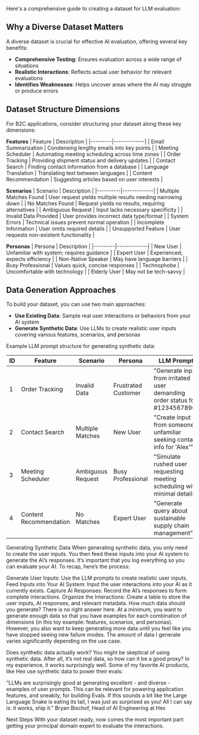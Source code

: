Here's a comprehensive guide to creating a dataset for LLM evaluation:

## Why a Diverse Dataset Matters

A diverse dataset is crucial for effective AI evaluation, offering several key benefits:

- **Comprehensive Testing**: Ensures evaluation across a wide range of situations
- **Realistic Interactions**: Reflects actual user behavior for relevant evaluations
- **Identifies Weaknesses**: Helps uncover areas where the AI may struggle or produce errors

## Dataset Structure Dimensions

For B2C applications, consider structuring your dataset along these key dimensions:

**Features**
| Feature | Description |
|---------|-------------|
| Email Summarization | Condensing lengthy emails into key points |
| Meeting Scheduler | Automating meeting scheduling across time zones |
| Order Tracking | Providing shipment status and delivery updates |
| Contact Search | Finding contact information from a database |
| Language Translation | Translating text between languages |
| Content Recommendation | Suggesting articles based on user interests |

**Scenarios**
| Scenario | Description |
|----------|-------------|
| Multiple Matches Found | User request yields multiple results needing narrowing down |
| No Matches Found | Request yields no results, requiring alternatives |
| Ambiguous Request | Input lacks necessary specificity |
| Invalid Data Provided | User provides incorrect data type/format |
| System Errors | Technical issues prevent normal operation |
| Incomplete Information | User omits required details |
| Unsupported Feature | User requests non-existent functionality |

**Personas**
| Persona | Description |
|---------|-------------|
| New User | Unfamiliar with system; requires guidance |
| Expert User | Experienced; expects efficiency |
| Non-Native Speaker | May have language barriers |
| Busy Professional | Values quick, concise responses |
| Technophobe | Uncomfortable with technology |
| Elderly User | May not be tech-savvy |

## Data Generation Approaches

To build your dataset, you can use two main approaches:

- **Use Existing Data**: Sample real user interactions or behaviors from your AI system
- **Generate Synthetic Data**: Use LLMs to create realistic user inputs covering various features, scenarios, and personas

Example LLM prompt structure for generating synthetic data:

| ID | Feature | Scenario | Persona | LLM Prompt | Assumptions |
|----|----------|-----------|----------|------------|-------------|
| 1 | Order Tracking | Invalid Data | Frustrated Customer | "Generate input from irritated user demanding order status for #1234567890" | Order number doesn't exist |
| 2 | Contact Search | Multiple Matches | New User | "Create input from someone unfamiliar seeking contact info for 'Alex'" | Multiple 'Alex' contacts exist |
| 3 | Meeting Scheduler | Ambiguous Request | Busy Professional | "Simulate rushed user requesting meeting scheduling with minimal details" | N/A |
| 4 | Content Recommendation | No Matches | Expert User | "Generate query about sustainable supply chain management" | No matching articles exist |

Generating Synthetic Data
When generating synthetic data, you only need to create the user inputs. You then feed these inputs into your AI system to generate the AI’s responses. It’s important that you log everything so you can evaluate your AI. To recap, here’s the process:

Generate User Inputs: Use the LLM prompts to create realistic user inputs.
Feed Inputs into Your AI System: Input the user interactions into your AI as it currently exists.
Capture AI Responses: Record the AI’s responses to form complete interactions.
Organize the Interactions: Create a table to store the user inputs, AI responses, and relevant metadata.
How much data should you generate?
There is no right answer here. At a minimum, you want to generate enough data so that you have examples for each combination of dimensions (in this toy example: features, scenarios, and personas). However, you also want to keep generating more data until you feel like you have stopped seeing new failure modes. The amount of data I generate varies significantly depending on the use case.

Does synthetic data actually work?
You might be skeptical of using synthetic data. After all, it’s not real data, so how can it be a good proxy? In my experience, it works surprisingly well. Some of my favorite AI products, like Hex use synthetic data to power their evals:

“LLMs are surprisingly good at generating excellent - and diverse - examples of user prompts. This can be relevant for powering application features, and sneakily, for building Evals. If this sounds a bit like the Large Language Snake is eating its tail, I was just as surprised as you! All I can say is: it works, ship it.” Bryan Bischof, Head of AI Engineering at Hex

Next Steps
With your dataset ready, now comes the most important part: getting your principal domain expert to evaluate the interactions.

